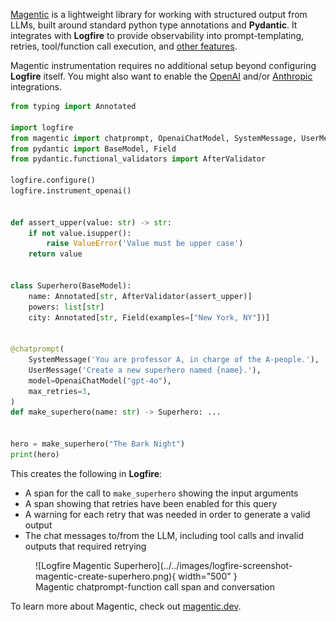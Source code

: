 [Magentic](https://github.com/jackmpcollins/magentic) is a lightweight library for working with
structured output from LLMs, built around standard python type annotations and **Pydantic**. It
integrates with **Logfire** to provide observability into prompt-templating, retries, tool/function
call execution, and [other features](https://magentic.dev/#features).

Magentic instrumentation requires no additional setup beyond configuring **Logfire** itself.
You might also want to enable the [OpenAI](../openai.md) and/or [Anthropic](../anthropic.md) integrations.

```python hl_lines="3 8 9"
from typing import Annotated

import logfire
from magentic import chatprompt, OpenaiChatModel, SystemMessage, UserMessage
from pydantic import BaseModel, Field
from pydantic.functional_validators import AfterValidator

logfire.configure()
logfire.instrument_openai()


def assert_upper(value: str) -> str:
    if not value.isupper():
        raise ValueError('Value must be upper case')
    return value


class Superhero(BaseModel):
    name: Annotated[str, AfterValidator(assert_upper)]
    powers: list[str]
    city: Annotated[str, Field(examples=["New York, NY"])]


@chatprompt(
    SystemMessage('You are professor A, in charge of the A-people.'),
    UserMessage('Create a new superhero named {name}.'),
    model=OpenaiChatModel("gpt-4o"),
    max_retries=3,
)
def make_superhero(name: str) -> Superhero: ...


hero = make_superhero("The Bark Night")
print(hero)
```

This creates the following in **Logfire**:

* A span for the call to `make_superhero` showing the input arguments
* A span showing that retries have been enabled for this query
* A warning for each retry that was needed in order to generate a valid output
* The chat messages to/from the LLM, including tool calls and invalid outputs that required retrying

<figure markdown="span">
  ![Logfire Magentic Superhero](../../images/logfire-screenshot-magentic-create-superhero.png){ width="500" }
  <figcaption>Magentic chatprompt-function call span and conversation</figcaption>
</figure>

To learn more about Magentic, check out [magentic.dev](https://magentic.dev).
